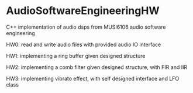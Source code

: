 # AudioSoftwareEngineeringHW
C++ implementation of audio dsps from MUSI6106 audio software engineering

HW0: read and write audio files with provided audio IO interface

HW1: implementing a ring buffer given designed structure

HW2: implementing a comb filter given designed structure, with FIR and IIR

HW3: implementing vibrato effect, with self designed interface and LFO class